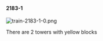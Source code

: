 #### 2183-1
![train-2183-1-0.png](https://github.com/lil-lab/nlvr/raw/master/nlvr/train/images/32/train-2183-1-0.png "train-2183-1-0.png")

There are 2 towers with yellow blocks